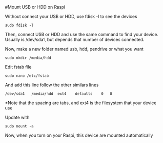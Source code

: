 #Mount USB or HDD on Raspi

Without connect your USB or HDD, use fdisk -l to see the devices

    sudo fdisk -l

Then, connect USB or HDD and use the same command to find your device. Usually is /dev/sda1, but depends that number of devices connected.

Now, make a new folder named usb, hdd, pendrive or what you want

    sudo mkdir /media/hdd

Edit fstab file

    sudo nano /etc/fstab

And add this line follow the other similars lines

    /dev/sda1   /media/hdd  ext4    defaults    0   0

*Note that the spacing are tabs, and ext4 is the filesystem that your device use

Update with

    sudo mount -a

Now, when you turn on your Raspi, this device are mounted automatically
